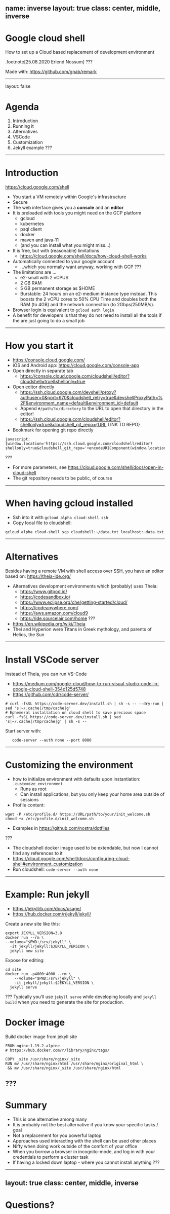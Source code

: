 name: inverse
layout: true
class: center, middle, inverse
---
# Google cloud shell
How to set up a Cloud based replacement of development environment

.footnote[25.08.2020 Erlend Nossum]
???

Made with: https://github.com/gnab/remark

---
layout: false
# Agenda


1. Introduction
1. Running it
1. Alternatives
1. VSCode
1. Customization
1. Jekyll example
???
---

# Introduction

https://cloud.google.com/shell
- You start a VM remotely within Google's infrastructure
- Secure
- The web interface gives you a **console** and an **editor**
- It is preloaded with tools you might need on the GCP platform
  - gcloud
  - kubernetes
  - psql client
  - docker
  - maven and java-11
  - (and you can install what you might miss...)
- It is free, but with (reasonable) limitations
  - https://cloud.google.com/shell/docs/how-cloud-shell-works
- Automatically connected to your google account
  - ...which you normally want anyway, working with GCP
???
- The limitations are ...
  - e2-small with 2 vCPUS
  - 2 GB RAM
  - 5 GB permanent storage as $HOME
  - Burstable: 24 hours on an e2-medium instance type instead. This
               boosts the 2 vCPU cores to 50% CPU Time and doubles both
               the RAM (to 4GB) and the network connection (to 2Gbps/250MB/s).
- Browser login is equivalent to `gcloud auth login`
- A benefit for developers is that they do not need to install all the tools if the are just going to do a small job
---
# How you start it
- https://console.cloud.google.com/
- iOS and Android app: https://cloud.google.com/console-app
- Open directly in separate tab
  - https://console.cloud.google.com/cloudshell/editor?cloudshell=true&shellonly=true
- Open editor directly
  - https://ssh.cloud.google.com/devshell/proxy?authuser=0&port=970&cloudshell_retry=true&devshellProxyPath=%2F&environment_name=default&environment_id=default
  - Append `#/path/to/directory` to the URL to open that directory in the editor!
  - https://ssh.cloud.google.com/cloudshell/editor?shellonly=true&cloudshell_git_repo={URL LINK TO REPO}
- Bookmark for opening git repo directly
```
javascript:{window.location='https://ssh.cloud.google.com/cloudshell/editor?shellonly=true&cloudshell_git_repo='+encodeURIComponent(window.location.href)}
```
???
- For more parameters, see https://cloud.google.com/shell/docs/open-in-cloud-shell
- The git repository needs to be public, of course
---
# When having gcloud installed

- Ssh into it with `gcloud alpha cloud-shell ssh`
- Copy local file to cloudshell:
```
gcloud alpha cloud-shell scp cloudshell:~/data.txt localhost:~data.txt
```

---
# Alternatives

Besides having a remote VM with shell access over SSH, you
have an editor based on: https://theia-ide.org/

- Alternatives development environments which (probably) uses Theia:
  - https://www.gitpod.io/
  - https://codesandbox.io/
  - https://www.eclipse.org/che/getting-started/cloud/
  - https://codeanywhere.com/
  - https://aws.amazon.com/cloud9
  - https://ide.sourcelair.com/home
???
- https://en.wikipedia.org/wiki/Theia
- Thei and Hyperion were Titans in Greek mythology, and parents of Helios,
  the Sun
---
# Install VSCode server
Instead of Theia, you can run VS-Code
- https://medium.com/google-cloud/how-to-run-visual-studio-code-in-google-cloud-shell-354d125d5748
- https://github.com/cdr/code-server/

```
# curl -fsSL https://code-server.dev/install.sh | sh -s -- --dry-run | sed 's|~/.cache|/tmp/cache|g'
# Ephemeral installation on cloud shell to save precious space
curl -fsSL https://code-server.dev/install.sh | sed 's|~/.cache|/tmp/cache|g' | sh -s --
```

Start server with:
```
   code-server --auth none --port 8080
```

---
# Customizing the environment
- how to initialize environment with defaults upon instantiation:
  `.customize_environment`
  - Runs as root
  - Can install applications, but you only keep your home area outside of sessions
- Profile content:
```
wget -P /etc/profile.d/ https://URL/path/to/your/init_welcome.sh
chmod +x /etc/profile.d/init_welcome.sh
```
- Examples in https://github.com/nostra/dotfiles

???
- The cloudshell docker image used to be extendable, but now I cannot find any references to it
- https://cloud.google.com/shell/docs/configuring-cloud-shell#environment_customization
- Run cloudshell: `code-server --auth none`

---
# Example: Run jekyll
- https://jekyllrb.com/docs/usage/
- https://hub.docker.com/r/jekyll/jekyll/

Create a new site like this:
```
export JEKYLL_VERSION=3.8
docker run --rm \
--volume="$PWD:/srv/jekyll" \
  -it jekyll/jekyll:$JEKYLL_VERSION \
  jekyll new site
```
Expose for editing:
```
cd site
docker run -p4000:4000 --rm \
    --volume="$PWD:/srv/jekyll" \
    -it jekyll/jekyll:$JEKYLL_VERSION \
  jekyll serve
```
???
Typically you’ll use `jekyll serve` while developing locally and `jekyll build`
when you need to generate the site for production.

# Docker image
Build docker image from jekyll site
```
FROM nginx:1.19.2-alpine
# https://hub.docker.com/r/library/nginx/tags/

COPY _site /usr/share/nginx/_site
RUN mv /usr/share/nginx/html /usr/share/nginx/original_html \
 && mv /usr/share/nginx/_site /usr/share/nginx/html
```
???
---

# Summary
- This is one alternative among many
- It is probably not the best alternative if you know your specific tasks / goal
- Not a replacement for you powerful laptop
- Approaches used interacting with the shell can be used other places
- Nifty when doing work outside of the comfort of your office
- When you borrow a browser in incognito-mode, and log in with your credentials to perform a cluster task
- If having a locked down laptop - where you cannot install anything
???
---
layout: true
class: center, middle, inverse
---
# Questions?
